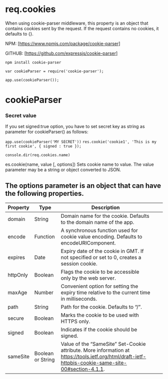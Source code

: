 # req.cookies

When using cookie-parser middleware, this property is an object that contains cookies sent by the request. If the request contains no cookies, it defaults to {}.

NPM: [https://www.npmjs.com/package/cookie-parser]

GITHUB: [https://github.com/expressjs/cookie-parser]

`npm install cookie-parser`

`var cookieParser = require('cookie-parser');`

`app.use(cookieParser());`

# cookieParser

### Secret value 

If you set signed:true option, you have to set secret key as string as parameter for cookieParser() as follows:

`app.use(cookieParser('MY SECRET'))`
`res.cookie('cookie1', 'This is my first cookie', { signed : true });`

`console.dir(req.cookies.name)`


es.cookie(name, value [, options])
Sets cookie name to value. The value parameter may be a string or object converted to JSON.

## The options parameter is an object that can have the following properties.

| Property | Type              | Description                                                                                                                                         |     |     |
| -------- | ----------------- | --------------------------------------------------------------------------------------------------------------------------------------------------- | --- | --- |
| domain   | String            | Domain name for the cookie. Defaults to the domain name of the app.                                                                                 |     |     |
| encode   | Function          | A synchronous function used for cookie value encoding. Defaults to encodeURIComponent.                                                              |     |     |
| expires  | Date              | Expiry date of the cookie in GMT. If not specified or set to 0, creates a session cookie.                                                           |     |     |
| httpOnly | Boolean           | Flags the cookie to be accessible only by the web server.                                                                                           |     |     |
| maxAge   | Number            | Convenient option for setting the expiry time relative to the current time in milliseconds.                                                         |     |     |
| path     | String            | Path for the cookie. Defaults to “/”.                                                                                                               |     |     |
| secure   | Boolean           | Marks the cookie to be used with HTTPS only.                                                                                                        |     |     |
| signed   | Boolean           | Indicates if the cookie should be signed.                                                                                                           |     |     |
| sameSite | Boolean or String | Value of the “SameSite” Set-Cookie attribute. More information at https://tools.ietf.org/html/draft-ietf-httpbis-cookie-same-site-00#section-4.1.1. |     |     |
